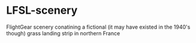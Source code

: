 # LFSL-scenery
FlightGear scenery conatining a fictional (it may have existed in the 1940's though) grass landing strip in northern France
